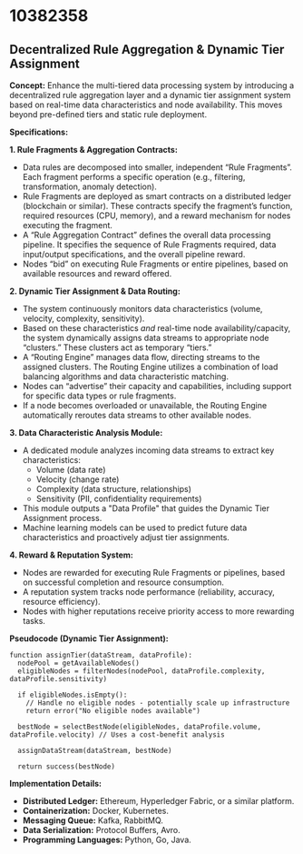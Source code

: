 # 10382358

## Decentralized Rule Aggregation & Dynamic Tier Assignment

**Concept:** Enhance the multi-tiered data processing system by introducing a decentralized rule aggregation layer and a dynamic tier assignment system based on real-time data characteristics and node availability. This moves beyond pre-defined tiers and static rule deployment.

**Specifications:**

**1. Rule Fragments & Aggregation Contracts:**

*   Data rules are decomposed into smaller, independent “Rule Fragments”. Each fragment performs a specific operation (e.g., filtering, transformation, anomaly detection).
*   Rule Fragments are deployed as smart contracts on a distributed ledger (blockchain or similar). These contracts specify the fragment’s function, required resources (CPU, memory), and a reward mechanism for nodes executing the fragment.
*   A “Rule Aggregation Contract” defines the overall data processing pipeline. It specifies the sequence of Rule Fragments required, data input/output specifications, and the overall pipeline reward.
*   Nodes “bid” on executing Rule Fragments or entire pipelines, based on available resources and reward offered.

**2. Dynamic Tier Assignment & Data Routing:**

*   The system continuously monitors data characteristics (volume, velocity, complexity, sensitivity).
*   Based on these characteristics *and* real-time node availability/capacity, the system dynamically assigns data streams to appropriate node “clusters.” These clusters act as temporary “tiers.”
*   A “Routing Engine” manages data flow, directing streams to the assigned clusters. The Routing Engine utilizes a combination of load balancing algorithms and data characteristic matching.
*   Nodes can “advertise” their capacity and capabilities, including support for specific data types or rule fragments.
*   If a node becomes overloaded or unavailable, the Routing Engine automatically reroutes data streams to other available nodes.

**3. Data Characteristic Analysis Module:**

*   A dedicated module analyzes incoming data streams to extract key characteristics:
    *   Volume (data rate)
    *   Velocity (change rate)
    *   Complexity (data structure, relationships)
    *   Sensitivity (PII, confidentiality requirements)
*   This module outputs a "Data Profile" that guides the Dynamic Tier Assignment process.
*   Machine learning models can be used to predict future data characteristics and proactively adjust tier assignments.

**4. Reward & Reputation System:**

*   Nodes are rewarded for executing Rule Fragments or pipelines, based on successful completion and resource consumption.
*   A reputation system tracks node performance (reliability, accuracy, resource efficiency).
*   Nodes with higher reputations receive priority access to more rewarding tasks.

**Pseudocode (Dynamic Tier Assignment):**

```
function assignTier(dataStream, dataProfile):
  nodePool = getAvailableNodes()
  eligibleNodes = filterNodes(nodePool, dataProfile.complexity, dataProfile.sensitivity)

  if eligibleNodes.isEmpty():
    // Handle no eligible nodes - potentially scale up infrastructure
    return error("No eligible nodes available")

  bestNode = selectBestNode(eligibleNodes, dataProfile.volume, dataProfile.velocity) // Uses a cost-benefit analysis 

  assignDataStream(dataStream, bestNode)

  return success(bestNode)
```

**Implementation Details:**

*   **Distributed Ledger:** Ethereum, Hyperledger Fabric, or a similar platform.
*   **Containerization:** Docker, Kubernetes.
*   **Messaging Queue:** Kafka, RabbitMQ.
*   **Data Serialization:** Protocol Buffers, Avro.
*   **Programming Languages:** Python, Go, Java.